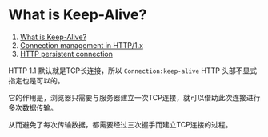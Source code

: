  # What is Keep-Alive?
 
 1. [What is Keep-Alive?][1]
 2. [Connection management in HTTP/1.x][2]
 3. [HTTP persistent connection][3]

HTTP 1.1 默认就是TCP长连接，所以 `Connection:keep-alive` HTTP 头部不显式指定也是可以的。

它的作用是，浏览器只需要与服务器建立一次TCP连接，就可以借助此次连接进行多次数据传输。

从而避免了每次传输数据，都需要经过三次握手而建立TCP连接的过程。

  [1]: https://blog.stackpath.com/glossary/keep-alive/
  [2]: https://developer.mozilla.org/en-US/docs/Web/HTTP/Connection_management_in_HTTP_1.x
  [3]: https://zh.wikipedia.org/wiki/HTTP%E6%8C%81%E4%B9%85%E8%BF%9E%E6%8E%A5